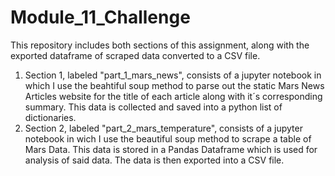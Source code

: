 # Module_11_Challenge

This repository includes both sections of this assignment, along with the exported dataframe of scraped data converted to a CSV file. 

1) Section 1, labeled "part_1_mars_news", consists of a jupyter notebook in which I use the beahtiful soup method to parse out the static Mars News Articles website for the title of each article along with it´s corresponding summary. This data is collected and saved into a python list of dictionaries.
2) Section 2, labeled "part_2_mars_temperature", consists of a jupyter notebook in wich I use the beautiful soup method to scrape a table of Mars Data. This data is stored in a Pandas Dataframe which is used for analysis of said data. The data is then exported into a CSV file. 
